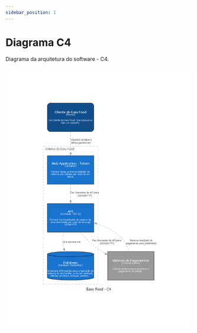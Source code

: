 ```yaml
---
sidebar_position: 1
---
```


# Diagrama C4

Diagrama da arquitetura do software - C4.

![](./../../../../static/img/arquitetura/diagramas/solucao/diagrama_c4.png)